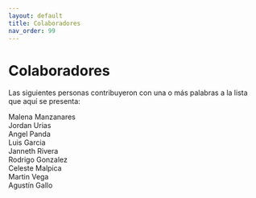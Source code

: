 ```yaml
---
layout: default
title: Colaboradores
nav_order: 99
---
```


# Colaboradores

Las siguientes personas contribuyeron con una o más palabras a la lista que aquí se presenta:

Malena Manzanares  
Jordan Urias  
Angel Panda  
Luis Garcia  
Janneth Rivera  
Rodrigo Gonzalez  
Celeste Malpica  
Martin Vega  
Agustín Gallo  